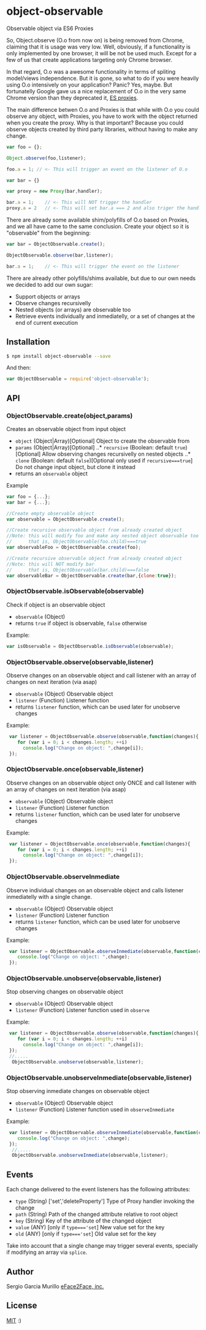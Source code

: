 # object-observable
Observable object via ES6 Proxies

So, Object.observe (O.o from now on) is being removed from Chrome, claiming that it is usage was very low. Well, obviously, if a functionality is only implemented by one browser, it will be not be used much. Except for a few of us that create applications targeting only Chrome browser.

In that regard, O.o was a awesome functionality in terms of spliting model/views independence. But it is gone, so what to do if you were heavily using O.o intensively on your application? Panic? Yes, maybe. But fortunatelly Google gave us a nice replacement of O.o in the very same Chrome version than they deprecated it, [ES proxies](https://developer.mozilla.org/en/docs/Web/JavaScript/Reference/Global_Objects/Proxy).

The main difference betwen O.o and Proxies is that while with O.o you could observe any object, with Proxies, you have to work with the object returned when you create the proxy. Why is that important? Because you could observe objects created by third party libraries, without having to make any change. 

```javascript
var foo = {};

Object.observe(foo,listener);

foo.a = 1; // <- This will trigger an event on the listener of O.o

var bar = {}

var proxy = new Proxy(bar,handler);

bar.a = 1;    // <- This will NOT trigger the handler
proxy.a = 2   // <- This will set bar.a === 2 and also triger the handler
```

There are already some available shim/polyfills of O.o based on Proxies, and we all have came to the same conclusion. Create your object so it is "observable" from the beginning:

```javascript
var bar = ObjectObservable.create();

ObjectObservable.observe(bar,listener);

bar.a = 1;    // <- This will trigger the event on the listener
```
There are already other polyfills/shims available, but due to our own needs we decided to add our own sugar:

* Support objects or arrays
* Observe changes recursivelly
* Nested objects (or arrays) are observable too
* Retrieve events individually and inmediatelly, or a set of changes at the end of current execution


## Installation

```bash
$ npm install object-observable --save
```

And then:

```javascript
var ObjectObservable = require('object-observable');
```

## API
### ObjectObservable.create(object,params)
Creates an observable object from input object
* `object` (Object|Array)[Optional] Object to create the observable from 
* `params` (Object|Array)[Optional]
..* `recursive` (Boolean: default `true`)[Optional] Allow observing changes recursivelly on nested objects
..* `clone` (Boolean: default `false`)[Optional only used if `recursive===true`] Do not change input object, but clone it instead
* returns an `observable` object

Example

```javascript
var foo = {...};
var bar = {...};

//Create empty observable object
var observable = ObjectObservable.create();

//Create recursive observable object from already created object
//Note: this will modify foo and make any nested object observable too
//      that is, ObjectObservable(foo.child)===true
var observableFoo = ObjectObservable.create(foo);

//Create recursive observable object from already created object
//Note: this will NOT modify bar
//      that is, ObjectObservable(bar.child)===false
var observableBar = ObjectObservable.create(bar,{clone:true});

```
### ObjectObservable.isObservable(observable)
Check if object is an observable object
* `observable` (Object) 
* returns `true` if object is observable, `false` otherwise

Example:
```javascript
var isObservable = ObjectObservable.isObservable(observable);
```

### ObjectObservable.observe(observable,listener)
Observe changes on an observable object and call listener with an array of changes on next iteration (via asap)
* `observable` (Object) Observable object
* `listener` (Function) Listener function 
* returns `listener` function, which can be used later for unobserve changes

Example:
```javascript
 var listener = ObjectObservable.observe(observable,function(changes){
    for (var i = 0; i < changes.length; ++i)
      console.log("Change on object: ",change[i]);
 });
```

### ObjectObservable.once(observable,listener)
Observe changes on an observable object only ONCE and call listener with an array of changes on next iteration (via asap)
* `observable` (Object) Observable object
* `listener` (Function) Listener function 
* returns `listener` function, which can be used later for unobserve changes

Example:
```javascript
 var listener = ObjectObservable.once(observable,function(changes){
    for (var i = 0; i < changes.length; ++i)
      console.log("Change on object: ",change[i]);
 });
```

### ObjectObservable.observeInmediate
Observe individual changes on an observable object and calls listener inmediatelly with a single change.
* `observable` (Object) Observable object
* `listener` (Function) Listener function 
* returns `listener` function, which can be used later for unobserve changes

Example:
```javascript
 var listener = ObjectObservable.observeInmediate(observable,function(change){
    console.log("Change on object: ",change);
 });
```

### ObjectObservable.unobserve(observable,listener)
Stop observing changes on observable object
* `observable` (Object) Observable object
* `listener` (Function) Listener function used in `observe`

Example:
```javascript
 var listener = ObjectObservable.observe(observable,function(changes){
    for (var i = 0; i < changes.length; ++i)
      console.log("Change on object: ",change[i]);
 });
 //.....
  ObjectObservable.unobserve(observable,listener);
```

### ObjectObservable.unobserveInmediate(observable,listener)
Stop observing inmediate changes on observable object
* `observable` (Object) Observable object
* `listener` (Function) Listener function used in `observeInmediate`

Example:
```javascript
 var listener = ObjectObservable.observeInmediate(observable,function(change){
    console.log("Change on object: ",change);
 });
  //.....
  ObjectObservable.unobserveInmediate(observable,listener);
```

## Events
Each change delivered to the event listeners has the following attributes:
* `type` (String) ['set','deleteProperty'] Type of Proxy handler invoking the change
* `path` (String) Path of the changed attribute relative to root object
* `key`  (String) Key of the attribute of the changed object
* `value` (ANY) [only if `type==='set`] New value set for the key
* `old` (ANY) [only if `type==='set`] Old value set for the key

Take into account that a single change may trigger several events, specially if modifying an array via `splice`.

## Author

Sergio Garcia Murillo [eFace2Face, inc.](https://eface2face.com)

## License

[MIT](./LICENSE) :)
